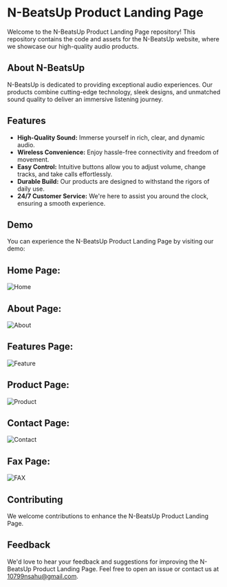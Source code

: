 # N-BeatsUp Product Landing Page

Welcome to the N-BeatsUp Product Landing Page repository! This repository contains the code and assets for the N-BeatsUp website, where we showcase our high-quality audio products.

## About N-BeatsUp

N-BeatsUp is dedicated to providing exceptional audio experiences. Our products combine cutting-edge technology, sleek designs, and unmatched sound quality to deliver an immersive listening journey.

## Features

- **High-Quality Sound:** Immerse yourself in rich, clear, and dynamic audio.
- **Wireless Convenience:** Enjoy hassle-free connectivity and freedom of movement.
- **Easy Control:** Intuitive buttons allow you to adjust volume, change tracks, and take calls effortlessly.
- **Durable Build:** Our products are designed to withstand the rigors of daily use.
- **24/7 Customer Service:** We're here to assist you around the clock, ensuring a smooth experience.

## Demo

You can experience the N-BeatsUp Product Landing Page by visiting our demo:

## Home Page:


![Home](https://github.com/NITESHSAHU107/Product-Landing-Page/assets/111894844/f8e9f974-acf3-4918-b662-5964a8249dde)

## About Page:


![About](https://github.com/NITESHSAHU107/Product-Landing-Page/assets/111894844/47ab5db1-40c2-4f63-a282-2ff7cc11aa31)

## Features Page:


![Feature](https://github.com/NITESHSAHU107/Product-Landing-Page/assets/111894844/eff0d88a-8510-427a-9cdf-1fcbe7fe1c88)

## Product Page:


![Product](https://github.com/NITESHSAHU107/Product-Landing-Page/assets/111894844/da881dc1-73c0-40e7-b4ab-20032139df3d)

## Contact Page:


![Contact](https://github.com/NITESHSAHU107/Product-Landing-Page/assets/111894844/9de05045-1e17-4880-923a-c5b0345eb82b)

## Fax Page:


![FAX](https://github.com/NITESHSAHU107/Product-Landing-Page/assets/111894844/00a5b082-a54a-41e4-905d-350a07e9e39e)

## Contributing

We welcome contributions to enhance the N-BeatsUp Product Landing Page.

## Feedback

We'd love to hear your feedback and suggestions for improving the N-BeatsUp Product Landing Page. Feel free to open an issue or contact us at 10799nsahu@gmail.com.
